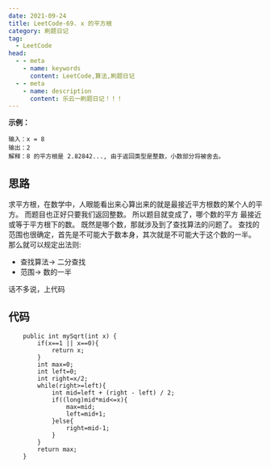 ```yaml
---
date: 2021-09-24
title: LeetCode-69. x 的平方根
category: 刷题日记
tag:
  - LeetCode
head:
  - - meta
    - name: keywords
      content: LeetCode,算法,刷题日记
  - - meta
    - name: description
      content: 乐云一刷题日记！！！
---
```

**示例：**
```
输入：x = 8
输出：2
解释：8 的平方根是 2.82842..., 由于返回类型是整数，小数部分将被舍去。
```
## 思路
求平方根，在数学中，人眼能看出来心算出来的就是最接近平方根数的某个人的平方。
而题目也正好只要我们返回整数。
所以题目就变成了，哪个数的平方 最接近或等于平方根下的数。
既然是哪个数，那就涉及到了查找算法的问题了。
查找的范围也很确定，首先是不可能大于数本身，其次就是不可能大于这个数的一半。
那么就可以规定出法则:
- 查找算法-> 二分查找
- 范围-> 数的一半

话不多说，上代码
## 代码
```
    public int mySqrt(int x) {
        if(x==1 || x==0){
            return x;
        }
        int max=0;
        int left=0;
        int right=x/2;
        while(right>=left){
            int mid=left + (right - left) / 2;
            if((long)mid*mid<=x){
                max=mid;
                left=mid+1;
            }else{
                right=mid-1;
            }
        }
        return max;
    }
```
